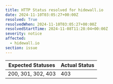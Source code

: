```yaml
---
title: HTTP Status resolved for hidewall.io
date: 2024-11-10T03:05:27+00:00Z
resolved: True
resolvedWhen: 2024-11-10T03:05:27+00:00Z
resolvedStartTime: 2024-11-08T11:28:04+00:00Z
severity: notice
affected:
  - hidewall.io
section: issue
---
```


| Expected Statuses | Actual Status  |
|-------------------|----------------|
| 200, 301, 302, 403 | 403 |
